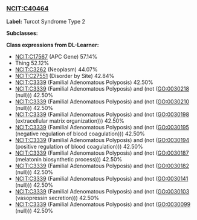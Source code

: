 
### [NCIT:C40464](http://purl.obolibrary.org/obo/NCIT_C40464)
**Label:** Turcot Syndrome Type 2

**Subclasses:** 

**Class expressions from DL-Learner:**

- [NCIT:C17567](http://purl.obolibrary.org/obo/NCIT_C17567) (APC Gene) 57.14%
- Thing 52.12%
- [NCIT:C3262](http://purl.obolibrary.org/obo/NCIT_C3262) (Neoplasm) 44.07%
- [NCIT:C27551](http://purl.obolibrary.org/obo/NCIT_C27551) (Disorder by Site) 42.84%
- [NCIT:C3339](http://purl.obolibrary.org/obo/NCIT_C3339) (Familial Adenomatous Polyposis) 42.50%
- [NCIT:C3339](http://purl.obolibrary.org/obo/NCIT_C3339) (Familial Adenomatous Polyposis) and (not ([GO:0030218](http://purl.obolibrary.org/obo/GO_0030218) (null))) 42.50%
- [NCIT:C3339](http://purl.obolibrary.org/obo/NCIT_C3339) (Familial Adenomatous Polyposis) and (not ([GO:0030210](http://purl.obolibrary.org/obo/GO_0030210) (null))) 42.50%
- [NCIT:C3339](http://purl.obolibrary.org/obo/NCIT_C3339) (Familial Adenomatous Polyposis) and (not ([GO:0030198](http://purl.obolibrary.org/obo/GO_0030198) (extracellular matrix organization))) 42.50%
- [NCIT:C3339](http://purl.obolibrary.org/obo/NCIT_C3339) (Familial Adenomatous Polyposis) and (not ([GO:0030195](http://purl.obolibrary.org/obo/GO_0030195) (negative regulation of blood coagulation))) 42.50%
- [NCIT:C3339](http://purl.obolibrary.org/obo/NCIT_C3339) (Familial Adenomatous Polyposis) and (not ([GO:0030194](http://purl.obolibrary.org/obo/GO_0030194) (positive regulation of blood coagulation))) 42.50%
- [NCIT:C3339](http://purl.obolibrary.org/obo/NCIT_C3339) (Familial Adenomatous Polyposis) and (not ([GO:0030187](http://purl.obolibrary.org/obo/GO_0030187) (melatonin biosynthetic process))) 42.50%
- [NCIT:C3339](http://purl.obolibrary.org/obo/NCIT_C3339) (Familial Adenomatous Polyposis) and (not ([GO:0030182](http://purl.obolibrary.org/obo/GO_0030182) (null))) 42.50%
- [NCIT:C3339](http://purl.obolibrary.org/obo/NCIT_C3339) (Familial Adenomatous Polyposis) and (not ([GO:0030141](http://purl.obolibrary.org/obo/GO_0030141) (null))) 42.50%
- [NCIT:C3339](http://purl.obolibrary.org/obo/NCIT_C3339) (Familial Adenomatous Polyposis) and (not ([GO:0030103](http://purl.obolibrary.org/obo/GO_0030103) (vasopressin secretion))) 42.50%
- [NCIT:C3339](http://purl.obolibrary.org/obo/NCIT_C3339) (Familial Adenomatous Polyposis) and (not ([GO:0030099](http://purl.obolibrary.org/obo/GO_0030099) (null))) 42.50%


